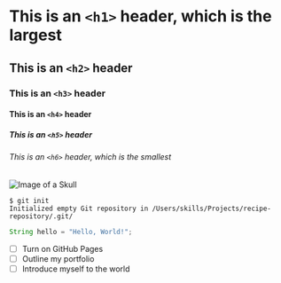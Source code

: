 # This is an `<h1>` header, which is the largest
## This is an `<h2>` header
### This is an `<h3>` header
#### This is an `<h4>` header
##### This is an `<h5>` header
###### This is an `<h6>` header, which is the smallest
![Image of a Skull](https://png.pngtree.com/png-vector/20240515/ourlarge/pngtree-skull-bomb-in-pixel-art-style-png-image_12449871.png)

```
$ git init
Initialized empty Git repository in /Users/skills/Projects/recipe-repository/.git/
```
``` java
String hello = "Hello, World!";
```
- [ ] Turn on GitHub Pages
- [ ] Outline my portfolio
- [ ] Introduce myself to the world
